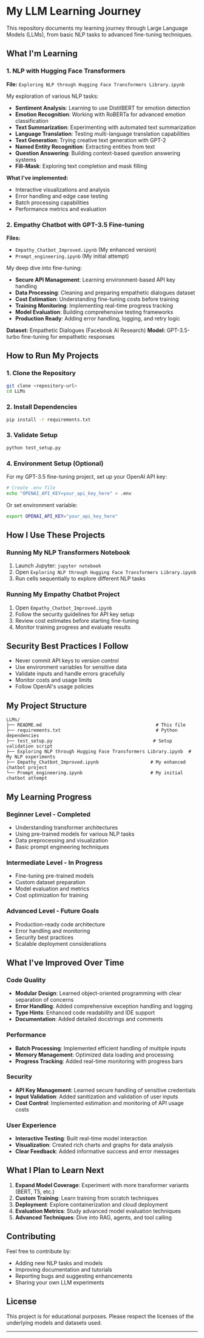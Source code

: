# My LLM Learning Journey

This repository documents my learning journey through Large Language Models (LLMs), from basic NLP tasks to advanced fine-tuning techniques.

## What I'm Learning

### 1. NLP with Hugging Face Transformers
**File:** `Exploring NLP through Hugging Face Transformers Library.ipynb`

My exploration of various NLP tasks:
- **Sentiment Analysis**: Learning to use DistilBERT for emotion detection
- **Emotion Recognition**: Working with RoBERTa for advanced emotion classification
- **Text Summarization**: Experimenting with automated text summarization
- **Language Translation**: Testing multi-language translation capabilities
- **Text Generation**: Trying creative text generation with GPT-2
- **Named Entity Recognition**: Extracting entities from text
- **Question Answering**: Building context-based question answering systems
- **Fill-Mask**: Exploring text completion and mask filling

**What I've implemented:**
- Interactive visualizations and analysis
- Error handling and edge case testing
- Batch processing capabilities
- Performance metrics and evaluation

### 2. Empathy Chatbot with GPT-3.5 Fine-tuning
**Files:** 
- `Empathy_Chatbot_Improved.ipynb` (My enhanced version)
- `Prompt_engineering.ipynb` (My initial attempt)

My deep dive into fine-tuning:
- **Secure API Management**: Learning environment-based API key handling
- **Data Processing**: Cleaning and preparing empathetic dialogues dataset
- **Cost Estimation**: Understanding fine-tuning costs before training
- **Training Monitoring**: Implementing real-time progress tracking
- **Model Evaluation**: Building comprehensive testing frameworks
- **Production Ready**: Adding error handling, logging, and retry logic

**Dataset:** Empathetic Dialogues (Facebook AI Research)
**Model:** GPT-3.5-turbo fine-tuning for empathetic responses

## How to Run My Projects

### 1. Clone the Repository
```bash
git clone <repository-url>
cd LLMs
```

### 2. Install Dependencies
```bash
pip install -r requirements.txt
```

### 3. Validate Setup
```bash
python test_setup.py
```

### 4. Environment Setup (Optional)
For my GPT-3.5 fine-tuning project, set up your OpenAI API key:

```bash
# Create .env file
echo "OPENAI_API_KEY=your_api_key_here" > .env
```

Or set environment variable:
```bash
export OPENAI_API_KEY="your_api_key_here"
```

## How I Use These Projects

### Running My NLP Transformers Notebook
1. Launch Jupyter: `jupyter notebook`
2. Open `Exploring NLP through Hugging Face Transformers Library.ipynb`
3. Run cells sequentially to explore different NLP tasks

### Running My Empathy Chatbot Project
1. Open `Empathy_Chatbot_Improved.ipynb`
2. Follow the security guidelines for API key setup
3. Review cost estimates before starting fine-tuning
4. Monitor training progress and evaluate results

## Security Best Practices I Follow

- Never commit API keys to version control
- Use environment variables for sensitive data
- Validate inputs and handle errors gracefully
- Monitor costs and usage limits
- Follow OpenAI's usage policies

## My Project Structure

```
LLMs/
├── README.md                                          # This file
├── requirements.txt                                   # Python dependencies
├── test_setup.py                                     # Setup validation script
├── Exploring NLP through Hugging Face Transformers Library.ipynb  # My NLP experiments
├── Empathy_Chatbot_Improved.ipynb                   # My enhanced chatbot project
└── Prompt_engineering.ipynb                         # My initial chatbot attempt
```

## My Learning Progress

### Beginner Level - Completed
- Understanding transformer architectures
- Using pre-trained models for various NLP tasks
- Data preprocessing and visualization
- Basic prompt engineering techniques

### Intermediate Level - In Progress
- Fine-tuning pre-trained models
- Custom dataset preparation
- Model evaluation and metrics
- Cost optimization for training

### Advanced Level - Future Goals
- Production-ready code architecture
- Error handling and monitoring
- Security best practices
- Scalable deployment considerations

## What I've Improved Over Time

### Code Quality
- **Modular Design**: Learned object-oriented programming with clear separation of concerns
- **Error Handling**: Added comprehensive exception handling and logging
- **Type Hints**: Enhanced code readability and IDE support
- **Documentation**: Added detailed docstrings and comments

### Performance
- **Batch Processing**: Implemented efficient handling of multiple inputs
- **Memory Management**: Optimized data loading and processing
- **Progress Tracking**: Added real-time monitoring with progress bars

### Security
- **API Key Management**: Learned secure handling of sensitive credentials
- **Input Validation**: Added sanitization and validation of user inputs
- **Cost Control**: Implemented estimation and monitoring of API usage costs

### User Experience
- **Interactive Testing**: Built real-time model interaction
- **Visualization**: Created rich charts and graphs for data analysis
- **Clear Feedback**: Added informative success and error messages

## What I Plan to Learn Next

1. **Expand Model Coverage**: Experiment with more transformer variants (BERT, T5, etc.)
2. **Custom Training**: Learn training from scratch techniques
3. **Deployment**: Explore containerization and cloud deployment
4. **Evaluation Metrics**: Study advanced model evaluation techniques
5. **Advanced Techniques**: Dive into RAG, agents, and tool calling

## Contributing

Feel free to contribute by:
- Adding new NLP tasks and models
- Improving documentation and tutorials
- Reporting bugs and suggesting enhancements
- Sharing your own LLM experiments

## License

This project is for educational purposes. Please respect the licenses of the underlying models and datasets used.

---
